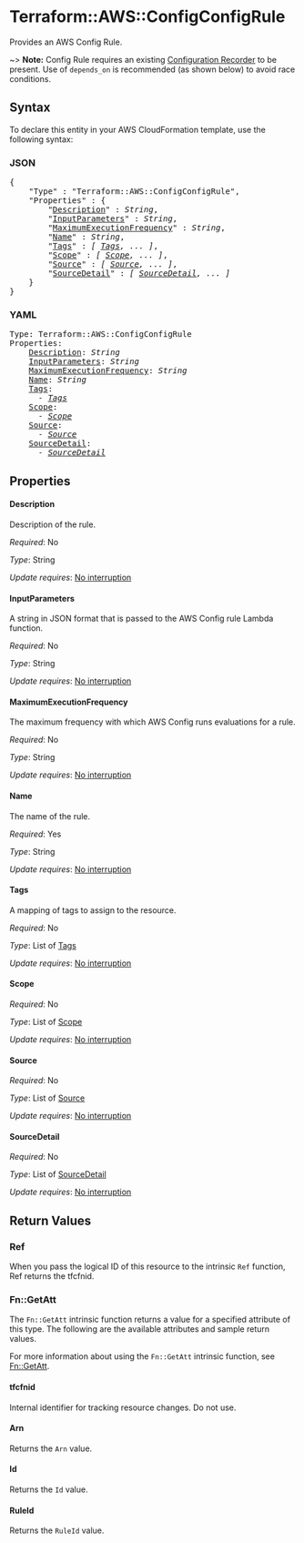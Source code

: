 # Terraform::AWS::ConfigConfigRule

Provides an AWS Config Rule.

~> **Note:** Config Rule requires an existing [Configuration Recorder](/docs/providers/aws/r/config_configuration_recorder.html) to be present. Use of `depends_on` is recommended (as shown below) to avoid race conditions.

## Syntax

To declare this entity in your AWS CloudFormation template, use the following syntax:

### JSON

<pre>
{
    "Type" : "Terraform::AWS::ConfigConfigRule",
    "Properties" : {
        "<a href="#description" title="Description">Description</a>" : <i>String</i>,
        "<a href="#inputparameters" title="InputParameters">InputParameters</a>" : <i>String</i>,
        "<a href="#maximumexecutionfrequency" title="MaximumExecutionFrequency">MaximumExecutionFrequency</a>" : <i>String</i>,
        "<a href="#name" title="Name">Name</a>" : <i>String</i>,
        "<a href="#tags" title="Tags">Tags</a>" : <i>[ <a href="tags.md">Tags</a>, ... ]</i>,
        "<a href="#scope" title="Scope">Scope</a>" : <i>[ <a href="scope.md">Scope</a>, ... ]</i>,
        "<a href="#source" title="Source">Source</a>" : <i>[ <a href="source.md">Source</a>, ... ]</i>,
        "<a href="#sourcedetail" title="SourceDetail">SourceDetail</a>" : <i>[ <a href="sourcedetail.md">SourceDetail</a>, ... ]</i>
    }
}
</pre>

### YAML

<pre>
Type: Terraform::AWS::ConfigConfigRule
Properties:
    <a href="#description" title="Description">Description</a>: <i>String</i>
    <a href="#inputparameters" title="InputParameters">InputParameters</a>: <i>String</i>
    <a href="#maximumexecutionfrequency" title="MaximumExecutionFrequency">MaximumExecutionFrequency</a>: <i>String</i>
    <a href="#name" title="Name">Name</a>: <i>String</i>
    <a href="#tags" title="Tags">Tags</a>: <i>
      - <a href="tags.md">Tags</a></i>
    <a href="#scope" title="Scope">Scope</a>: <i>
      - <a href="scope.md">Scope</a></i>
    <a href="#source" title="Source">Source</a>: <i>
      - <a href="source.md">Source</a></i>
    <a href="#sourcedetail" title="SourceDetail">SourceDetail</a>: <i>
      - <a href="sourcedetail.md">SourceDetail</a></i>
</pre>

## Properties

#### Description

Description of the rule.

_Required_: No

_Type_: String

_Update requires_: [No interruption](https://docs.aws.amazon.com/AWSCloudFormation/latest/UserGuide/using-cfn-updating-stacks-update-behaviors.html#update-no-interrupt)

#### InputParameters

A string in JSON format that is passed to the AWS Config rule Lambda function.

_Required_: No

_Type_: String

_Update requires_: [No interruption](https://docs.aws.amazon.com/AWSCloudFormation/latest/UserGuide/using-cfn-updating-stacks-update-behaviors.html#update-no-interrupt)

#### MaximumExecutionFrequency

The maximum frequency with which AWS Config runs evaluations for a rule.

_Required_: No

_Type_: String

_Update requires_: [No interruption](https://docs.aws.amazon.com/AWSCloudFormation/latest/UserGuide/using-cfn-updating-stacks-update-behaviors.html#update-no-interrupt)

#### Name

The name of the rule.

_Required_: Yes

_Type_: String

_Update requires_: [No interruption](https://docs.aws.amazon.com/AWSCloudFormation/latest/UserGuide/using-cfn-updating-stacks-update-behaviors.html#update-no-interrupt)

#### Tags

A mapping of tags to assign to the resource.

_Required_: No

_Type_: List of <a href="tags.md">Tags</a>

_Update requires_: [No interruption](https://docs.aws.amazon.com/AWSCloudFormation/latest/UserGuide/using-cfn-updating-stacks-update-behaviors.html#update-no-interrupt)

#### Scope

_Required_: No

_Type_: List of <a href="scope.md">Scope</a>

_Update requires_: [No interruption](https://docs.aws.amazon.com/AWSCloudFormation/latest/UserGuide/using-cfn-updating-stacks-update-behaviors.html#update-no-interrupt)

#### Source

_Required_: No

_Type_: List of <a href="source.md">Source</a>

_Update requires_: [No interruption](https://docs.aws.amazon.com/AWSCloudFormation/latest/UserGuide/using-cfn-updating-stacks-update-behaviors.html#update-no-interrupt)

#### SourceDetail

_Required_: No

_Type_: List of <a href="sourcedetail.md">SourceDetail</a>

_Update requires_: [No interruption](https://docs.aws.amazon.com/AWSCloudFormation/latest/UserGuide/using-cfn-updating-stacks-update-behaviors.html#update-no-interrupt)

## Return Values

### Ref

When you pass the logical ID of this resource to the intrinsic `Ref` function, Ref returns the tfcfnid.

### Fn::GetAtt

The `Fn::GetAtt` intrinsic function returns a value for a specified attribute of this type. The following are the available attributes and sample return values.

For more information about using the `Fn::GetAtt` intrinsic function, see [Fn::GetAtt](https://docs.aws.amazon.com/AWSCloudFormation/latest/UserGuide/intrinsic-function-reference-getatt.html).

#### tfcfnid

Internal identifier for tracking resource changes. Do not use.

#### Arn

Returns the <code>Arn</code> value.

#### Id

Returns the <code>Id</code> value.

#### RuleId

Returns the <code>RuleId</code> value.

